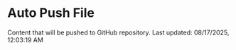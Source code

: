 # Auto Push File

Content that will be pushed to GitHub repository.
Last updated: 08/17/2025, 12:03:19 AM
